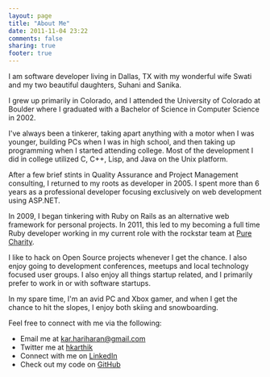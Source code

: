 ```yaml
---
layout: page
title: "About Me"
date: 2011-11-04 23:22
comments: false
sharing: true
footer: true
---
```


I am software developer living in Dallas, TX with my wonderful wife Swati and my
two beautiful daughters, Suhani and Sanika.

I grew up primarily in Colorado, and I attended the University of Colorado at
Boulder where I graduated with a Bachelor of Science in Computer
Science in 2002.

I've always been a tinkerer, taking apart anything with a motor when I
was younger, building PCs when I was in high school, and then taking up
programming when I started attending college. Most of the development I
did in college utilized C, C++, Lisp, and Java on the Unix platform.

After a few brief stints in Quality Assurance and Project Management consulting, I returned to my roots as developer in 2005. I spent more than 6 years as a professional developer focusing exclusively on web development using ASP.NET.

In 2009, I began tinkering with Ruby on Rails as an alternative web
framework for personal projects. In 2011, this led to my becoming a
full time Ruby developer working in my current role with the rockstar
team at <a
href="http://purecharity.com" rel="me">Pure Charity</a>.

I like to hack on Open Source projects whenever I get the chance. I also enjoy
going to development conferences, meetups and local technology focused
user groups. I also enjoy all things startup related, and I primarily
prefer to work in or with software startups.

In my spare time, I'm an avid PC and Xbox gamer, and when I get the
chance to hit the slopes, I enjoy both skiing and snowboarding.

Feel free to connect with me via the following:

* Email me at <a href="mailto:kar.hariharan@gmail.com" rel="me">kar.hariharan@gmail.com</a> 
* Twitter me at <a href="http://twitter.com/hkarthik" rel="me">hkarthik</a>
* Connect with me on <a href="http://www.linkedin.com/in/karthikhariharan" rel="me">LinkedIn</a>
* Check out my code on <a href="http://github.com/hkarthik" rel="me">GitHub</a>
